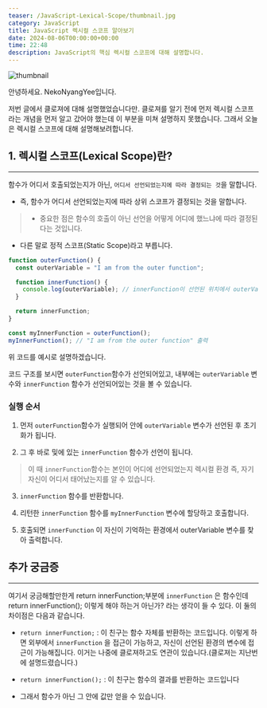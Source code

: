 ```yaml
---
teaser: /JavaScript-Lexical-Scope/thumbnail.jpg
category: JavaScript
title: JavaScript 렉시컬 스코프 알아보기
date: 2024-08-06T00:00:00+00:00
time: 22:48
description: JavaScript의 핵심 렉시컬 스코프에 대해 설명합니다.
---
```


![thumbnail](/JavaScript-Lexical-Scope/thumbnail.avif)

안녕하세요. NekoNyangYee입니다.

저번 글에서 클로져에 대해 설명했었습니다만. 클로져를 알기 전에 먼저 렉시컬 스코프라는 개념을 먼저 알고 갔어야 했는데 이 부분을 미쳐 설명하지 못했습니다. 그래서 오늘은 렉시컬 스코프에 대해 설명해보려합니다.

## 1. 렉시컬 스코프(Lexical Scope)란?

---

함수가 어디서 호출되었는지가 아닌, `어디서 선언되었는지에 따라 결정되는 것`을 말합니다.

- 즉, 함수가 어디서 선언되었는지에 따라 상위 스코프가 결정되는 것을 말합니다.

> - 중요한 점은 함수의 호출이 아닌 선언을 어떻게 어디에 했느냐에 따라 결정된다는 것입니다.

- 다른 말로 정적 스코프(Static Scope)라고 부릅니다.

```javascript
function outerFunction() {
  const outerVariable = "I am from the outer function";

  function innerFunction() {
    console.log(outerVariable); // innerFunction이 선언된 위치에서 outerVariable을 참조
  }

  return innerFunction;
}

const myInnerFunction = outerFunction();
myInnerFunction(); // "I am from the outer function" 출력
```

위 코드를 예시로 설명하겠습니다.

코드 구조를 보시면 `outerFunction`함수가 선언되어있고, 내부에는 `outerVariable` 변수와 `innerFunction` 함수가 선언되어있는 것을 볼 수 있습니다.

### 실행 순서

1. 먼저 `outerFunction`함수가 실행되어 안에 `outerVariable` 변수가 선언된 후 초기화가 됩니다.

2. 그 후 바로 및에 있는 `innerFunction` 함수가 선언이 됩니다.

> 이 때 `innerFunction`함수는 본인이 어디에 선언되었는지 렉시컬 환경 즉, 자기 자신이 어디서 태어났는지를 알 수 있습니다.

3. `innerFunction` 함수를 반환합니다.

4. 리턴한 `innerFunction` 함수를 `myInnerFunction` 변수에 할당하고 호출합니다.

5. 호출되면 `innerFunction` 이 자신이 기억하는 환경에서 outerVariable 변수를 찾아 출력합니다.

## 추가 궁금증

---

여기서 궁금해할만한게 return innerFunction;부분에 `innerFunction` 은 함수인데 return innerFunction(); 이렇게 해야 하는거 아닌가? 라는 생각이 들 수 있다. 이 둘의 차이점은 다음과 같습니다.

- `return innerFunction;` : 이 친구는 함수 자체를 반환하는 코드입니다. 이렇게 하면 외부에서 `innerFunction` 을 접근이 가능하고, 자신이 선언된 환경의 변수에 접근이 가능해집니다. 이거는 나중에 클로져하고도 연관이 있습니다.(클로져는 지난번에 설명드렸습니다.)

- `return innerFunction();` : 이 친구는 함수의 결과를 반환하는 코드입니다

- 그래서 함수가 아닌 그 안에 값만 얻을 수 있습니다.
